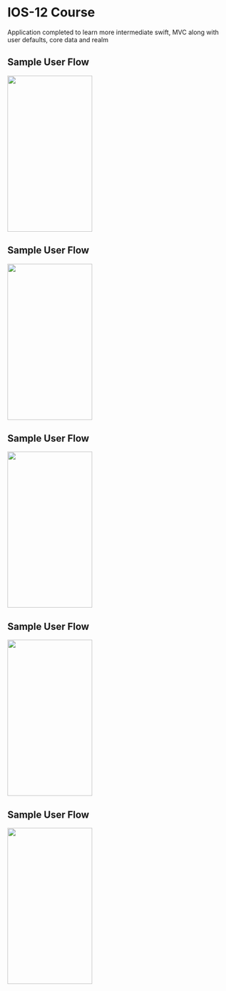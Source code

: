 # IOS-12 Course 
Application completed to learn more intermediate swift, MVC along with user defaults, core data and realm 

## Sample User Flow

<img src="todo.gif" width="190" height="350" /> 

## Sample User Flow

<img src="todo.gif" width="190" height="350" /> 

## Sample User Flow

<img src="todo.gif" width="190" height="350" /> 

## Sample User Flow

<img src="todo.gif" width="190" height="350" />

## Sample User Flow

<img src="todo.gif" width="190" height="350" />
